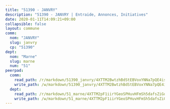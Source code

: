 ```yaml
---
title: "51390 - JANVRY"
description: "51390 - JANVRY | Entraide, Annonces, Initiatives"
date: 2020-01-11T14:09:21+09:00
collapsible: false
layout: commune
comm:
  nom: "JANVRY"
  slug: janvry
  cp: "51390"
dept:
  nom: "Marne"
  slug: marne
  num: "51"
peerpad:
  comm:
    read_path: /r/markdown/51390_janvry/4XTTM2BwtzhBdStEBVoxYNNa7pQE4isjMtr1XBMqzHGb2UZzW
    write_path: /w/markdown/51390_janvry/4XTTM2BwtzhBdStEBVoxYNNa7pQE4isjMtr1XBMqzHGb2UZzW-K3TgTuXxoK4AzPwcu1BbWb8E6o2WgjYL3okatTMiSYYJWhiuuung5ZrxFELCVvQytSzJKAbtwRBZbswduNc5Foj7aEorSSMdpNAnGW7C67gKVYh62KJujCHbRCQcDJ4dgHxsnZrn
  dept:
    read_path: /r/markdown/51_marne/4XTTM2pF1iirYGeoSPHuvHFmSh5dafsZiGuDVqApNYr9W2doe
    write_path: /w/markdown/51_marne/4XTTM2pF1iirYGeoSPHuvHFmSh5dafsZiGuDVqApNYr9W2doe-K3TgV7EpXmd75L5pz6aUTALihWsFeiubyposyfPgz6DbQby3ZQF3gNXaGqeRVGevfRz46yND7Y8QkCv5VozWFj5shZbEokjWNQrdmmsAHCxzuLQj5kuinh4kCdsefHKLdp7xhUwa
---
```



